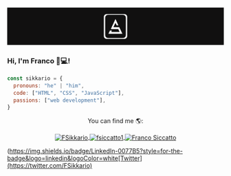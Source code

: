 ![Logo](https://github.com/fsiccatto/fsiccatto/blob/main/Logo.png)

### Hi, I'm Franco 👋💻!
```js
const sikkario = {
  pronouns: "he" | "him",
  code: ["HTML", "CSS", "JavaScript"],
  passions: ["web development"],
}
```
<p align="center">You can find me 🌎: <br></p>
<p align="center">
  <a href="https://twitter.com/FSikkario">
    <img align="center" src="https://cdn.jsdelivr.net/npm/simple-icons@3.0.1/icons/twitter.svg" alt="FSikkario" height="28px" width="28px" />
  </a>
  <a href="https://instagram.com/fsiccatto1" target="blank">
      <img align="center" src="https://cdn.jsdelivr.net/npm/simple-icons@3.0.1/icons/instagram.svg" alt="fsiccatto1" height="28px" width="28px" />
  </a>
  <a href="https://www.linkedin.com/in/franco-siccatto-34a9b8160/" target="blank">
      <img align="center" src="https://cdn.jsdelivr.net/npm/simple-icons@3.0.1/icons/linkedin.svg" alt="Franco Siccatto" height="28px" width="28px" />
  </a>
</p>

(https://img.shields.io/badge/LinkedIn-0077B5?style=for-the-badge&logo=linkedin&logoColor=white[Twitter](https://twitter.com/FSikkario)

<!---
fsiccatto/fsiccatto is a ✨ special ✨ repository because its `README.md` (this file) appears on your GitHub profile.
You can click the Preview link to take a look at your changes.
--->
